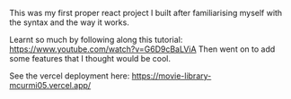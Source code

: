 This was my first proper react project I built after familiarising myself with the syntax and the way it works.

Learnt so much by following along this tutorial: https://www.youtube.com/watch?v=G6D9cBaLViA
Then went on to add some features that I thought would be cool.

See the vercel deployment here: https://movie-library-mcurmi05.vercel.app/
